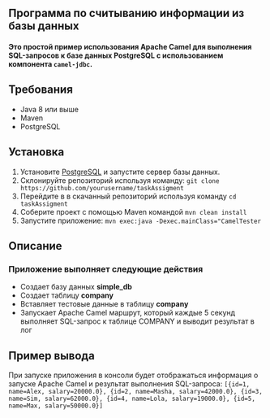 ## Программа по считыванию информации из базы данных
#### Это простой пример использования Apache Camel для выполнения SQL-запросов к базе данных PostgreSQL с использованием компонента `camel-jdbc`.

## Требования

- Java 8 или выше
- Maven
- PostgreSQL

## Установка

1. Установите [PostgreSQL](https://www.postgresql.org/download/) и запустите сервер базы данных.
2. Склонируйте репозиторий используя команду: `git clone https://github.com/yourusername/taskAssigment`
3. Перейдите в в скачанный репозиторий используя команду `cd taskAssigment` 
4. Соберите проект с помощью Maven командой `mvn clean install`
5. Запустите приложение: `mvn exec:java -Dexec.mainClass="CamelTester`

## Описание
### Приложение выполняет следующие действия

- Создает базу данных **simple_db**
- Создает таблицу **company**
- Вставляет тестовые данные в таблицу **company**
- Запускает Apache Camel маршрут, который каждые 5 секунд выполняет SQL-запрос к таблице COMPANY и выводит результат в лог

## Пример вывода
При запуске приложения в консоли будет отображаться информация о запуске Apache Camel и результат выполнения SQL-запроса:
`[{id=1, name=Alex, salary=20000.0}, {id=2, name=Masha, salary=42000.0}, {id=3, name=Sim, salary=62000.0}, {id=4, name=Lola, salary=19000.0}, {id=5, name=Max, salary=50000.0}]`